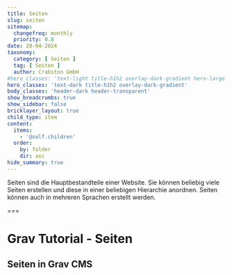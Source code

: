 ```yaml
---
title: Seiten
slug: seiten
sitemap:
  changefreq: monthly
  priority: 0.8
date: 20-04-2024
taxonomy:
  category: [ Seiten ]
  tag: [ Seiten ]
  author: Crabston GmbH
#hero_classes: 'text-light title-h1h2 overlay-dark-gradient hero-large parallax'
hero_classes: 'text-dark title-h1h2 overlay-dark-gradient'
body_classes: 'header-dark header-transparent'
show_breadcrumbs: true
show_sidebar: false
bricklayer_layout: true
child_type: item
content:
  items:
    - '@self.children'
  order:
    by: folder
    dir: asc
hide_summary: true
---
```


Seiten sind die Hauptbestandteile einer Website. Sie können beliebig viele Seiten erstellen und diese in einer beliebigen Hierarchie anordnen. Seiten können auch in mehreren Sprachen erstellt werden.

===

# Grav Tutorial - Seiten
## Seiten in Grav CMS
